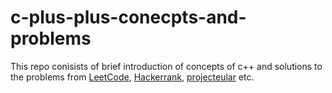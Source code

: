 # c-plus-plus-conecpts-and-problems

This repo conisists of brief introduction of concepts of c++ and solutions to the problems from [LeetCode](leetcode.com), [Hackerrank](hackerrank.com),  [projecteular](projecteuler.net/) etc.

